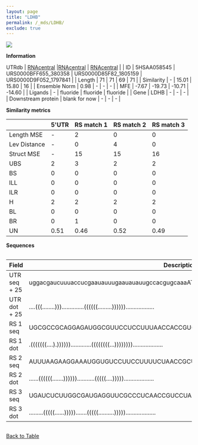 ```yaml
---
layout: page
title: "LDHB"
permalink: /_mds/LDHB/
exclude: true
---
```




![](../../alns_9.28.22/aln_5HSAA058545_0.992.png?raw=true)


**Information**
<div style="overflow-x:auto;" markdown="block>
| | 5'UTR       | RS match 1   | RS match 2  | RS match 3 |
| ---- | ----------- | ----------- | ----------- | ----------- |
| Link | <a href="http://utrdb.ba.itb.cnr.it/getutr/5HSAA058545/1" target="_blank" rel="noopener noreferrer">UTRdb</a>   | <a href="https://rnacentral.org/rna/URS0000BFF655/380358" target="_blank" rel="noopener noreferrer">RNAcentral</a>     |<a href="https://rnacentral.org/rna/URS0000D85F82/1805159" target="_blank" rel="noopener noreferrer">RNAcentral</a>  | <a href="https://rnacentral.org/rna/URS0000D9F052/1797841" target="_blank" rel="noopener noreferrer">RNAcentral</a>   |
| ID | 5HSAA058545     | URS0000BFF655_380358     | URS0000D85F82_1805159     | URS0000D9F052_1797841     |
| Length | 71     |  71    | 69   |  71    |
| Similarity | - | 15.01 | 15.80 | 16 |
| Ensemble Norm | 0.98 | - | - | - |
| MFE | -7.67 | -19.73 | -10.71 | -14.60 |
| Ligands | - | fluoride | fluoride | fluoride |
| Gene | LDHB | - | - | - |
| Downstream protein | blank for now    |    -    | -  | - |
</div>

**Similarity metrics**

| | 5'UTR       | RS match 1   | RS match 2  | RS match 3 |
| ---- | ----------- | ----------- | ----------- | ----------- |
| Length MSE | - | 2 | 0 | 0 |
| Lev Distance | - | 0 | 4 | 0 |
| Struct MSE | - | 15 | 15 | 16 |
| UBS| 2 | 3 | 2 | 2 |
| BS | 0 | 0 | 0 | 0 |
| ILL | 0 | 0 | 0 | 0 |
| ILR | 0 | 0 | 0 | 0 |
| H | 2 | 2 | 2 | 2 |
| BL | 0 | 0 | 0 | 0 |
| BR | 0 | 1 | 0 | 0 |
| UN | 0.51 | 0.46 | 0.52 | 0.49 |

**Sequences**


<div style="overflow-x:auto;">

<table>
<colgroup>
<col width="30%" />
<col width="70%" />
</colgroup>
<thead>
<tr class="header">
<th>Field</th>
<th>Description</th>
</tr>
</thead>
<tbody>
<tr>
<td markdown="span">UTR seq + 25 </td>
<td markdown="span"> uggacgaucuuuaccucgaauauuugaauauauugccacgugcaaaATGGCAACTCTTAAGGAAAAACTCA </td>
</tr>
<tr>
<td markdown="span">UTR dot + 25  </td>
<td markdown="span"> ....(((........)))..............((((((.........))))))..................
</td>
</tr>


<tr>
<td markdown="span">RS 1 seq </td>
<td markdown="span"> UGCGCCGCAGGAGAUGGCGUUCCUCCUUUAACCACCGUGCGAUCCGCAUGGUUGAUGACGCCUACAGCCGC
</td>
</tr>


<tr>
<td markdown="span">RS 1 dot </td>
<td markdown="span"> .(((((((....).)))))).............((((((((...))))))))...................
</td>
</tr>


<tr>
<td markdown="span">RS 2 seq </td>
<td markdown="span"> AUUUAAGAAGGAAAUGGUGUCCUUCCUUUUCUAACCGCUUUUUUAAAAGCUGAUGACGCCUGAUUAAGC
</td>
</tr>


<tr>
<td markdown="span">RS 2 dot </td>
<td markdown="span"> ......((((((.......))))))...........(((((....)))))...................
</td>
</tr>


<tr>
<td markdown="span">RS 3 seq </td>
<td markdown="span"> UGAUCUCUUGGCGAUGAGGUUCGCCCUCAACCGUCCUAUAUUUAAGAAGGACUAAUAACUUCUACUGGAUU
</td>
</tr>


<tr>
<td markdown="span">RS 3 dot </td>
<td markdown="span"> .........(((((......))))).......(((((..........)))))...................
</td>
</tr>

</tbody>
</table>


</div>


[Back to Table](../../display)
